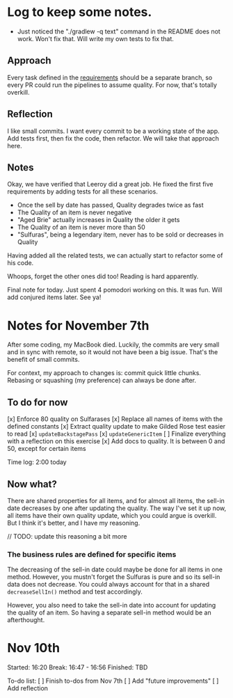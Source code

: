 # Log to keep some notes.

- Just noticed the "./gradlew -q text" command in the README does not work. Won't fix that. Will
  write my own tests to fix that.

## Approach

Every task defined in
the [requirements](https://github.com/emilybache/GildedRose-Refactoring-Kata/blob/main/GildedRoseRequirements.md)
should be a separate branch, so every PR could run the pipelines to assume quality. For now, that's
totally overkill.

## Reflection

I like small commits. I want every commit to be a working state of the app. Add tests first, then
fix the code, then refactor. We will take that approach here.

## Notes

Okay, we have verified that Leeroy did a great job. He fixed the first five requirements by adding
tests for all these scenarios.

- Once the sell by date has passed, Quality degrades twice as fast
- The Quality of an item is never negative
- "Aged Brie" actually increases in Quality the older it gets
- The Quality of an item is never more than 50
- "Sulfuras", being a legendary item, never has to be sold or decreases in Quality

Having added all the related tests, we can actually start to refactor some of his code.

Whoops, forget the other ones did too! Reading is hard apparently.

Final note for today. Just spent 4 pomodori working on this. It was fun. Will add conjured items
later. See ya!

# Notes for November 7th

After some coding, my MacBook died. Luckily, the commits are very small and in sync with remote, so
it would not have been a big issue. That's the benefit of small commits.

For context, my approach to changes is: commit quick little chunks. Rebasing or squashing (my
preference)
can always be done after.

## To do for now

[x] Enforce 80 quality on Sulfarases
[x] Replace all names of items with the defined constants
[x] Extract quality update to make Gilded Rose test easier to read
[x] `updateBackstagePass`
[x] `updateGenericItem`
[ ] Finalize everything with a reflection on this exercise
[x] Add docs to quality. It is between 0 and 50, except for certain items

Time log: 2:00 today

## Now what?

There are shared properties for all items, and for almost all items, the sell-in date decreases by
one after updating the quality. The way I've set it up now, all items have their own quality update,
which you could argue is overkill. But I think it's better, and I have my reasoning.

// TODO: update this reasoning a bit more

### The business rules are defined for specific items

The decreasing of the sell-in date could maybe be done for all items in one method. However, you
mustn't forget the Sulfuras is pure and so its sell-in data does not decrease. You could always
account for that in a shared `decreaseSellIn()` method and test accordingly.

However, you also need to take the sell-in date into account for updating the quality of an item. So
having a separate sell-in method would be an afterthought.

# Nov 10th

Started: 16:20
Break: 16:47 - 16:56
Finished: TBD

To-do list:
[ ] Finish to-dos from Nov 7th
[ ] Add "future improvements"
[ ] Add reflection
